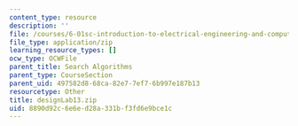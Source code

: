 ```yaml
---
content_type: resource
description: ''
file: /courses/6-01sc-introduction-to-electrical-engineering-and-computer-science-i-spring-2011/8890d92c6e6ed28a331bf3fd6e9bce1c_designLab13.zip
file_type: application/zip
learning_resource_types: []
ocw_type: OCWFile
parent_title: Search Algorithms
parent_type: CourseSection
parent_uid: 497582d8-68ca-82e7-7ef7-6b997e187b13
resourcetype: Other
title: designLab13.zip
uid: 8890d92c-6e6e-d28a-331b-f3fd6e9bce1c
---
```

